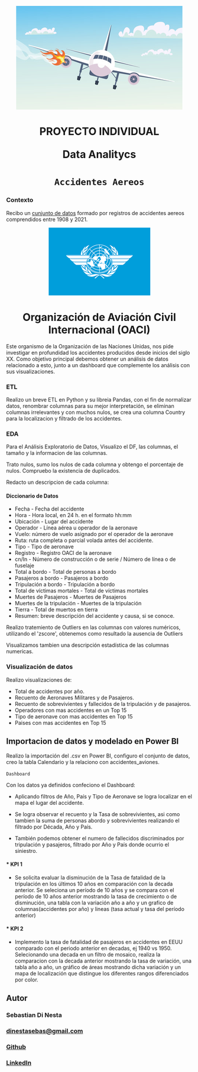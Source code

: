 <p align='center'>
<img src ="src/portada.jpg">
<p>

<h1 align='center'>
 <b>PROYECTO INDIVIDUAL</b>

 <b>Data Analitycs</b>
</h1>
 
# <h1 align="center">**`Accidentes Aereos`**</h1>



### **Contexto**

Recibo un [cunjunto de datos]() formado por registros de accidentes aereos comprendidos entre 1908 y 2021.

<p align='center'>
<img src ="src/logo.png">
<p>
<h1 align="center">Organización de Aviación Civil Internacional (OACI)</h1>


 Este organismo de la Organización de las Naciones Unidas, nos pide investigar en profundidad los accidentes producidos desde inicios del siglo XX. Como objetivo principal debemos obtener un análisis de datos relacionado a esto, junto a un dashboard que complemente los análisis con sus visualizaciones. 

### **ETL**

Realizo un breve ETL en Python y su libreia Pandas, con el fin de normalizar datos, renombrar columnas para su mejor interpretación, se eliminan columnas irrelevantes y con muchos nulos, se crea una columna Country para la localizacion y filtrado de los accidentes.

### **EDA**

Para el Análisis Exploratorio de Datos, Visualizo el DF, las columnas, el tamaño y la informacion de las columnas.

Trato nulos, sumo los nulos de cada columna y obtengo el porcentaje de nulos.
Compruebo la existencia de duplicados.

Redacto un descripcion de cada columna:

#### **Diccionario de Datos**

* Fecha - Fecha del accidente
* Hora - Hora local, en 24 h. en el formato hh:mm
* Ubicación - Lugar del accidente
* Operador - Línea aérea u operador de la aeronave
* Vuelo: número de vuelo asignado por el operador de la aeronave
* Ruta: ruta completa o parcial volada antes del accidente.
* Tipo - Tipo de aeronave
* Registro - Registro OACI de la aeronave
* cn/In - Número de construcción o de serie / Número de línea o de fuselaje
* Total a bordo - Total de personas a bordo
* Pasajeros a bordo - Pasajeros a bordo
* Tripulación a bordo - Tripulación a bordo
* Total de víctimas mortales - Total de víctimas mortales
* Muertes de Pasajeros - Muertes de Pasajeros
* Muertes de la tripulación - Muertes de la tripulación
* Tierra - Total de muertos en tierra
* Resumen: breve descripción del accidente y causa, si se conoce.

Realizo tratemiento de Outliers en las columnas con valores numéricos, utilizando el 'zscore', obtenemos como resultado la ausencia de Outliers

Visualizamos tambien una descripción estadística de las columnas numericas.

### **Visualización de datos**

Realizo visualizaciones de:

* Total de accidentes por año.
* Recuento de Aeronaves Militares y de Pasajeros.
* Recuento de sobrevivientes y fallecidos de la tripulación y de pasajeros.
* Operadores con mas accidentes en un Top 15
* Tipo de aeronave con mas accidentes en Top 15
* Paises con mas accidentes en Top 15


## **Importacion de datos y modelado en Power BI**

Realizo la importación del .csv en Power BI, configuro el conjunto de datos, creo la tabla Calendario y la relaciono con accidentes_aviones.

`Dashboard`

Con los datos ya definidos confeciono el Dashboard:

* Aplicando filtros de Año, País y Tipo de Aeronave se logra localizar en el mapa el lugar del accidente.

* Se logra observar el recuento y la Tasa de sobrevivientes, asi como tambien la suma de personas abordo y sobrevivientes realizando el filtrado por Década, Año y País.

* También podemos obtener el numero de fallecidos discriminados por tripulación y pasajeros, filtrado por Año y País donde ocurrio el siniestro.

#### * **KPI 1**

* Se solicita evaluar la disminución de la Tasa de fatalidad de la tripulación en los últimos 10 años en comparación con la decada anterior.
Se seleciona un período de 10 años y se compara con el período de 10 años anterior mostrando la tasa de crecimiento o de disminución, una tabla con la variación año a año y un grafico de columnas(accidentes por año) y lineas (tasa actual y tasa del período anterior)

#### * **KPI 2**

* Implemento la tasa de fatalidad de pasajeros en accidentes en EEUU comparado con el periodo anterior en decadas, ej 1940 vs 1950.
Selecionando una decada en un filtro de mosaico, realiza la comparacion con la decada anterior mostrando la tasa de variación, una tabla año a año, un gráfico de áreas mostrando dicha variación y un mapa de localización que distingue los diferentes rangos diferenciados por color.

## **Autor**
### **Sebastian Di Nesta**
### **dinestasebas@gmail.com**
### [Github](https://github.com/sebasdines/PI_DA_accidente_aviones)
### [LinkedIn](https://www.linkedin.com/in/sebasti%C3%A1n-di-nesta-3241b1156/)




